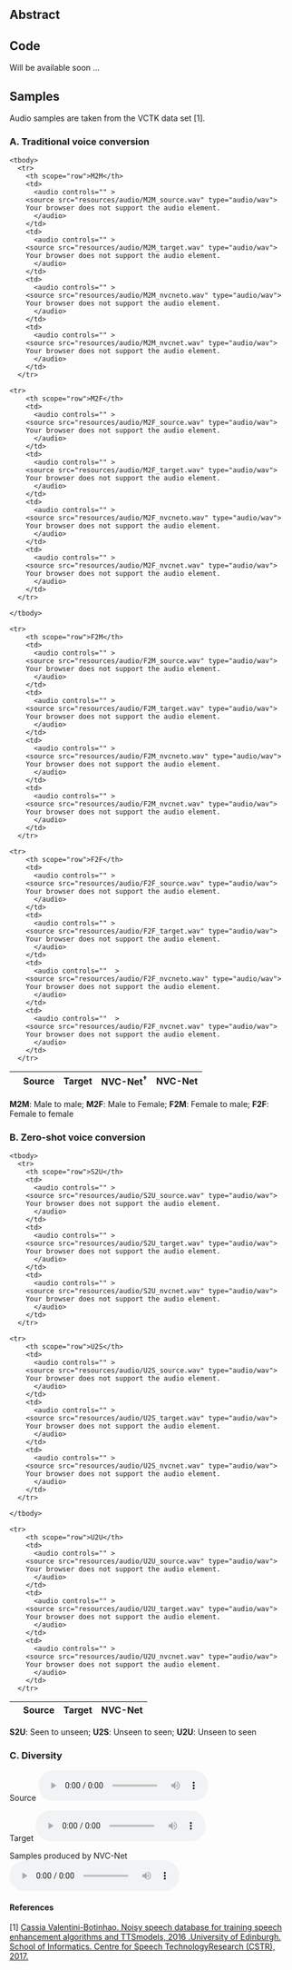 ## Abstract

## Code
Will be available soon ...

## Samples

Audio samples are taken from the VCTK data set [1].

### A. Traditional voice conversion
<table style='width: 100%;'>
	<thead>
	  <tr>
	    <th></th>
	    <th>Source</th>
	    <th>Target</th>
	    <th>NVC-Net<sup>&dagger;</sup></th>
	    <th>NVC-Net</th>
	  </tr>
	</thead>

	<tbody>
	  <tr>
	    <th scope="row">M2M</th>
	    <td>
	      <audio controls="" >
		<source src="resources/audio/M2M_source.wav" type="audio/wav">
		Your browser does not support the audio element.
	      </audio>
	    </td>
	    <td>
	      <audio controls="" >
		<source src="resources/audio/M2M_target.wav" type="audio/wav">
		Your browser does not support the audio element.
	      </audio>
	    </td>
	    <td>
	      <audio controls="" >
		<source src="resources/audio/M2M_nvcneto.wav" type="audio/wav">
		Your browser does not support the audio element.
	      </audio>
	    </td>
	    <td>
	      <audio controls="" >
		<source src="resources/audio/M2M_nvcnet.wav" type="audio/wav">
		Your browser does not support the audio element.
	      </audio>
	    </td>
	  </tr>

	<tr>
	    <th scope="row">M2F</th>
	    <td>
	      <audio controls="" >
		<source src="resources/audio/M2F_source.wav" type="audio/wav">
		Your browser does not support the audio element.
	      </audio>
	    </td>
	    <td>
	      <audio controls="" >
		<source src="resources/audio/M2F_target.wav" type="audio/wav">
		Your browser does not support the audio element.
	      </audio>
	    </td>
	    <td>
	      <audio controls="" >
		<source src="resources/audio/M2F_nvcneto.wav" type="audio/wav">
		Your browser does not support the audio element.
	      </audio>
	    </td>
	    <td>
	      <audio controls="" >
		<source src="resources/audio/M2F_nvcnet.wav" type="audio/wav">
		Your browser does not support the audio element.
	      </audio>
	    </td>
	  </tr>

	</tbody>
	
	<tr>
	    <th scope="row">F2M</th>
	    <td>
	      <audio controls="" >
		<source src="resources/audio/F2M_source.wav" type="audio/wav">
		Your browser does not support the audio element.
	      </audio>
	    </td>
	    <td>
	      <audio controls="" >
		<source src="resources/audio/F2M_target.wav" type="audio/wav">
		Your browser does not support the audio element.
	      </audio>
	    </td>
	    <td>
	      <audio controls="" >
		<source src="resources/audio/F2M_nvcneto.wav" type="audio/wav">
		Your browser does not support the audio element.
	      </audio>
	    </td>
	    <td>
	      <audio controls="" >
		<source src="resources/audio/F2M_nvcnet.wav" type="audio/wav">
		Your browser does not support the audio element.
	      </audio>
	    </td>
	  </tr>
	
	<tr>
	    <th scope="row">F2F</th>
	    <td>
	      <audio controls="" >
		<source src="resources/audio/F2F_source.wav" type="audio/wav">
		Your browser does not support the audio element.
	      </audio>
	    </td>
	    <td>
	      <audio controls="" >
		<source src="resources/audio/F2F_target.wav" type="audio/wav">
		Your browser does not support the audio element.
	      </audio>
	    </td>
	    <td>
	      <audio controls=""  >
		<source src="resources/audio/F2F_nvcneto.wav" type="audio/wav">
		Your browser does not support the audio element.
	      </audio>
	    </td>
	    <td>
	      <audio controls=""  >
		<source src="resources/audio/F2F_nvcnet.wav" type="audio/wav">
		Your browser does not support the audio element.
	      </audio>
	    </td>
	  </tr>

</table>

**M2M**: Male to male; **M2F**: Male to Female; **F2M**: Female to male; **F2F**: Female to female 


### B. Zero-shot voice conversion


<table style='width: 100%;'>
	<thead>
	  <tr>
	    <th></th>
	    <th>Source</th>
	    <th>Target</th>
	    <th>NVC-Net</th>
	  </tr>
	</thead>

	<tbody>
	  <tr>
	    <th scope="row">S2U</th>
	    <td>
	      <audio controls="" >
		<source src="resources/audio/S2U_source.wav" type="audio/wav">
		Your browser does not support the audio element.
	      </audio>
	    </td>
	    <td>
	      <audio controls="" >
		<source src="resources/audio/S2U_target.wav" type="audio/wav">
		Your browser does not support the audio element.
	      </audio>
	    </td>
	    <td>
	      <audio controls="" >
		<source src="resources/audio/S2U_nvcnet.wav" type="audio/wav">
		Your browser does not support the audio element.
	      </audio>
	    </td>
	  </tr>

	<tr>
	    <th scope="row">U2S</th>
	    <td>
	      <audio controls="" >
		<source src="resources/audio/U2S_source.wav" type="audio/wav">
		Your browser does not support the audio element.
	      </audio>
	    </td>
	    <td>
	      <audio controls="" >
		<source src="resources/audio/U2S_target.wav" type="audio/wav">
		Your browser does not support the audio element.
	      </audio>
	    </td>
	    <td>
	      <audio controls="" >
		<source src="resources/audio/U2S_nvcnet.wav" type="audio/wav">
		Your browser does not support the audio element.
	      </audio>
	    </td>
	  </tr>

	</tbody>
	
	<tr>
	    <th scope="row">U2U</th>
	    <td>
	      <audio controls="" >
		<source src="resources/audio/U2U_source.wav" type="audio/wav">
		Your browser does not support the audio element.
	      </audio>
	    </td>
	    <td>
	      <audio controls="" >
		<source src="resources/audio/U2U_target.wav" type="audio/wav">
		Your browser does not support the audio element.
	      </audio>
	    </td>
	    <td>
	      <audio controls="" >
		<source src="resources/audio/U2U_nvcnet.wav" type="audio/wav">
		Your browser does not support the audio element.
	      </audio>
	    </td>
	  </tr>
</table>

**S2U**: Seen to unseen; **U2S**: Unseen to seen; **U2U**: Unseen to seen 


### C. Diversity

Source
<audio controls="" >
 <source src="resources/audio/U2U_target.wav" type="audio/wav">
		Your browser does not support the audio element.
</audio>

Target
<audio controls="" >
 <source src="resources/audio/U2U_target.wav" type="audio/wav">
		Your browser does not support the audio element.
</audio>

Samples produced by NVC-Net
<audio controls="" >
 <source src="resources/audio/U2U_target.wav" type="audio/wav">
		Your browser does not support the audio element.
</audio>

#### References
[1] [Cassia Valentini-Botinhao. Noisy speech database for training speech enhancement algorithms and TTSmodels, 2016 .University of Edinburgh. School of Informatics. Centre for Speech TechnologyResearch (CSTR), 2017.](http://dx.doi.org/10.7488/ds/2117)

